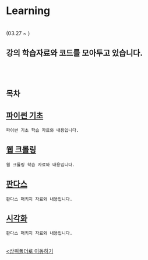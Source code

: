 # Learning
</br>
 (03.27 ~ )

 강의 학습자료와 코드를 모아두고 있습니다.
-

</br></br>

## 목차

[파이썬 기초](./1_Python/)
-
    파이썬 기초 학습 자료와 내용입니다.

[웹 크롤링](./2_WebCrawling/)
-
    웹 크롤링 학습 자료와 내용입니다.

[판다스](./3_Pandas/)
-
    판다스 패키지 자료와 내용입니다.

[시각화](./4_Visualization/)
-
    판다스 패키지 자료와 내용입니다.

<br>[<상위폴더로 이동하기](../)